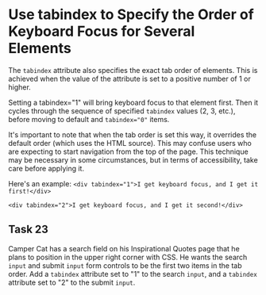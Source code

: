 # Use tabindex to Specify the Order of Keyboard Focus for Several Elements
The `tabindex` attribute also specifies the exact tab order of elements. This is achieved when the value of the attribute is set to a positive number of 1 or higher.

Setting a tabindex="1" will bring keyboard focus to that element first. Then it cycles through the sequence of specified `tabindex` values (2, 3, etc.), before moving to default and `tabindex="0"` items.

It's important to note that when the tab order is set this way, it overrides the default order (which uses the HTML source). This may confuse users who are expecting to start navigation from the top of the page. This technique may be necessary in some circumstances, but in terms of accessibility, take care before applying it.

Here's an example:
`<div tabindex="1">I get keyboard focus, and I get it first!</div>`

`<div tabindex="2">I get keyboard focus, and I get it second!</div>`

## Task 23
Camper Cat has a search field on his Inspirational Quotes page that he plans to position in the upper right corner with CSS. He wants the search `input` and submit `input` form controls to be the first two items in the tab order. Add a `tabindex` attribute set to "1" to the search `input`, and a `tabindex` attribute set to "2" to the submit `input`.




